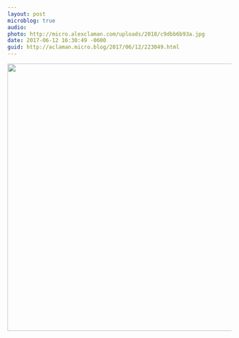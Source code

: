 ```yaml
---
layout: post
microblog: true
audio: 
photo: http://micro.alexclaman.com/uploads/2018/c9dbb6b93a.jpg
date: 2017-06-12 16:30:49 -0600
guid: http://aclaman.micro.blog/2017/06/12/223049.html
---
```



<img src="http://micro.alexclaman.com/uploads/2018/c9dbb6b93a.jpg" width="600" height="600" />
